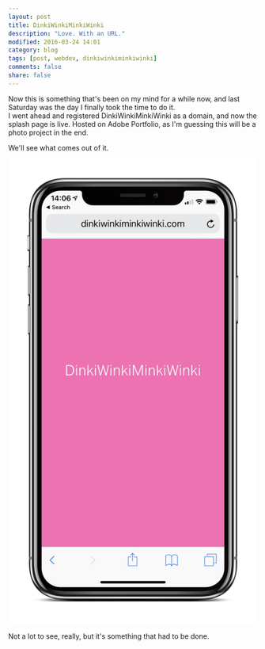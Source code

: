 ```yaml
---
layout: post
title: DinkiWinkiMinkiWinki
description: "Love. With an URL."
modified: 2016-03-24 14:01
category: blog
tags: [post, webdev, dinkiwinkiminkiwinki]
comments: false
share: false
---
```


Now this is something that's been on my mind for a while now, and last Saturday was the day I finally took the time to do it.  
I went ahead and registered DinkiWinkiMinkiWinki as a domain, and now the splash page is live. Hosted on Adobe Portfolio, as I'm guessing this will be a photo project in the end. 

We'll see what comes out of it.

![](https://raw.githubusercontent.com/maique/xanatoNet/master/docs/images/iphone-dwmw.jpg)

Not a lot to see, really, but it's something that had to be done.
